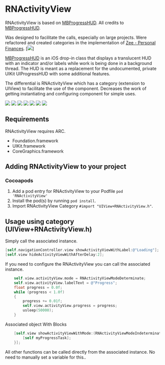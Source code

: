 # RNActivityView

RNActivityView is based on [MBProgressHUD](https://github.com/jdg/MBProgressHUD). All credits to [MBProgressHUD](https://github.com/jdg/MBProgressHUD).


Was designed to facilitate the calls, especially on large projects. Were refactored and created categories in the implementation of [Zee - Personal Finances](https://itunes.apple.com/us/app/id422694086).
[![](https://github.com/souzainf3/RNActivityView/blob/master/Demo/Screens/app_banner.png)]


[MBProgressHUD](https://github.com/jdg/MBProgressHUD) is an iOS drop-in class that displays a translucent HUD with an indicator and/or labels while work is being done in a background thread. The HUD is meant as a replacement for the undocumented, private UIKit UIProgressHUD with some additional features. 

The differential is RNActivityView which has a category (extension to UIView) to facilitate the use of the component. Decreases the work of getting instantiating and configuring component for simple uses.

[![](http://dl.dropbox.com/u/378729/MBProgressHUD/1-thumb.png)](http://dl.dropbox.com/u/378729/MBProgressHUD/1.png)
[![](http://dl.dropbox.com/u/378729/MBProgressHUD/2-thumb.png)](http://dl.dropbox.com/u/378729/MBProgressHUD/2.png)
[![](http://dl.dropbox.com/u/378729/MBProgressHUD/3-thumb.png)](http://dl.dropbox.com/u/378729/MBProgressHUD/3.png)
[![](http://dl.dropbox.com/u/378729/MBProgressHUD/4-thumb.png)](http://dl.dropbox.com/u/378729/MBProgressHUD/4.png)
[![](http://dl.dropbox.com/u/378729/MBProgressHUD/5-thumb.png)](http://dl.dropbox.com/u/378729/MBProgressHUD/5.png)
[![](http://dl.dropbox.com/u/378729/MBProgressHUD/6-thumb.png)](http://dl.dropbox.com/u/378729/MBProgressHUD/6.png)
[![](http://dl.dropbox.com/u/378729/MBProgressHUD/7-thumb.png)](http://dl.dropbox.com/u/378729/MBProgressHUD/7.png)

## Requirements

RNActivityView requires ARC. 

* Foundation.framework
* UIKit.framework
* CoreGraphics.framework


## Adding RNActivityView to your project

### Cocoapods

1. Add a pod entry for RNActivityView to your Podfile `pod 'RNActivityView'`
2. Install the pod(s) by running `pod install`.
3. Import RNActivityView Category `#import "UIView+RNActivityView.h"`.

## Usage using category (UIView+RNActivityView.h)

Simply call the associated instance. 

```objective-c
[self.navigationController.view showActivityViewWithLabel:@"Loading"];
[self.view hideActivityViewWithAfterDelay:2];
```

If you need to configure the RNActivityView you can call the associated instance. 

```objective-c
	self.view.activityView.mode = RNActivityViewModeDeterminate;
	self.view.activityView.labelText = @"Progress";
	float progress = 0.0f;
	while (progress < 1.0f)
	{
		progress += 0.01f;
		self.view.activityView.progress = progress;
		usleep(50000);
	}
```

Associated object With Blocks

```objective-c
	[self.view showActivityViewWithMode:(RNActivityViewModeIndeterminate) label:@"With a block" detailLabel:nil whileExecutingBlock:^{
		[self myProgressTask];
	}];
```

All other functions can be called directly from the associated instance. No need to manually set a variable for this..

